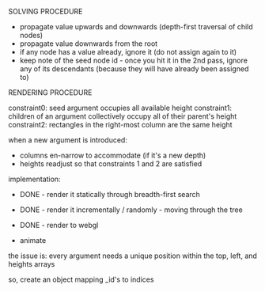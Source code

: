 SOLVING PROCEDURE

- propagate value upwards and downwards (depth-first traversal of child nodes)
- propagate value downwards from the root 
- if any node has a value already, ignore it (do not assign again to it)
- keep note of the seed node id - once you hit it in the 2nd pass, ignore any of its descendants (because they will have already been assigned to)

RENDERING PROCEDURE

constraint0: seed argument occupies all available height
constraint1: children of an argument collectively occupy all of their parent's height
constraint2: rectangles in the right-most column are the same height

when a new argument is introduced:
- columns en-narrow to accommodate (if it's a new depth)
- heights readjust so that constraints 1 and 2 are satisfied

implementation:
- DONE - render it statically through breadth-first search
- DONE - render it incrementally / randomly - moving through the tree
- DONE - render to webgl

- animate

the issue is: every argument needs a unique position within the top, left, and heights arrays

so, create an object mapping _id's to indices